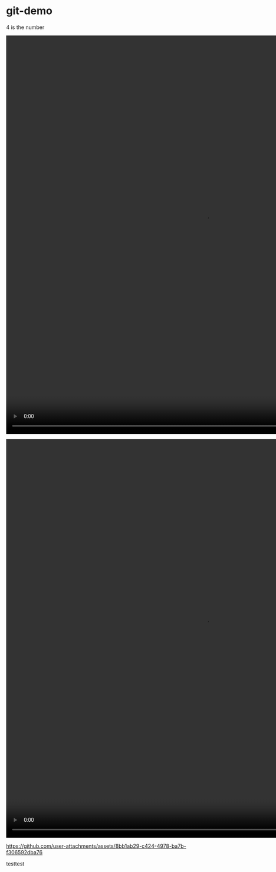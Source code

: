 # git-demo

4 is the number

<video src="asia-small.mp4" width="1080" height="1080" controls></video>

<video src="oldest-cities.mp4" width="1080" height="1080" controls></video>

https://github.com/user-attachments/assets/8bb1ab29-c424-4978-ba7b-f306592dba76

testtest
